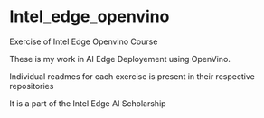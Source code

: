 # Intel_edge_openvino
Exercise of Intel Edge Openvino Course

These is my work in AI Edge Deployement using OpenVino.

Individual readmes for each exercise is present in their respective repositories

It is a part of the Intel Edge AI Scholarship
